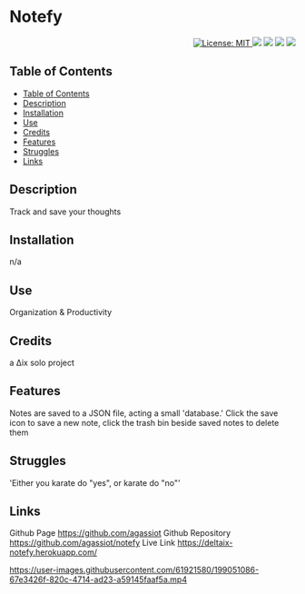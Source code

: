  <h1 align="left"> Notefy </h1>  
 <p align="right">
  <a href="https://github.com/agassiot/notefy/blob/main/LICENSE.md">
        <img alt="License: MIT" src="https://img.shields.io/github/license/agassiot/notefy?style=plastic" target="_blank"/>
    </a>
 <img src="https://img.shields.io/badge/javascript-%23323330.svg?style=plastic&logo=javascript&logoColor=%23F7DF1E" target="_blank"/>
 <img src="https://img.shields.io/badge/heroku-%23430098.svg?style=plastic&logo=heroku&logoColor=white" target="_blank"/>
 <img src="https://img.shields.io/badge/node.js-6DA55F?style=plastic&logo=node.js&logoColor=white" />
 <img src="https://img.shields.io/badge/express.js-%23404d59.svg?style=plastic&logo=express&logoColor=%2361DAFB" />
</p>


## Table of Contents
- [Table of Contents](#table-of-contents)
- [Description](#description)
- [Installation](#installation)
- [Use](#use)
- [Credits](#credits)
- [Features](#features)
- [Struggles](#struggles)
- [Links](#links)


## Description
            
Track and save your thoughts
            
## Installation
            
n/a
            
## Use
            
Organization & Productivity
            
## Credits
            
a ∆ix solo project
                     
## Features
            
Notes are saved to a JSON file, acting a small 'database.' Click the save icon to save a new note, click the trash bin beside saved notes                 to delete them
              
## Struggles
            
'Either you karate do "yes", or karate do "no"'
            
## Links
            
Github Page https://github.com/agassiot
Github Repository https://github.com/agassiot/notefy
Live Link https://deltaix-notefy.herokuapp.com/
            
          

https://user-images.githubusercontent.com/61921580/199051086-67e3426f-820c-4714-ad23-a59145faaf5a.mp4








    
        
